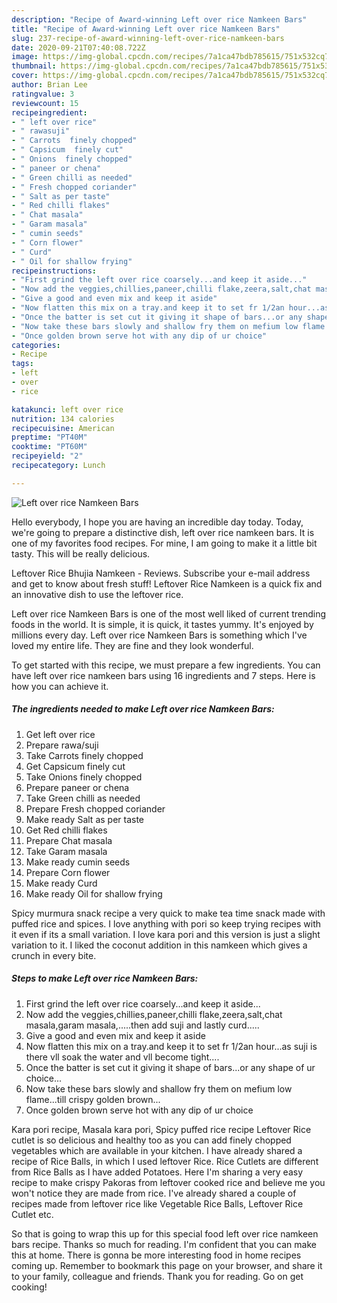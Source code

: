 ```yaml
---
description: "Recipe of Award-winning Left over rice Namkeen Bars"
title: "Recipe of Award-winning Left over rice Namkeen Bars"
slug: 237-recipe-of-award-winning-left-over-rice-namkeen-bars
date: 2020-09-21T07:40:08.722Z
image: https://img-global.cpcdn.com/recipes/7a1ca47bdb785615/751x532cq70/left-over-rice-namkeen-bars-recipe-main-photo.jpg
thumbnail: https://img-global.cpcdn.com/recipes/7a1ca47bdb785615/751x532cq70/left-over-rice-namkeen-bars-recipe-main-photo.jpg
cover: https://img-global.cpcdn.com/recipes/7a1ca47bdb785615/751x532cq70/left-over-rice-namkeen-bars-recipe-main-photo.jpg
author: Brian Lee
ratingvalue: 3
reviewcount: 15
recipeingredient:
- " left over rice"
- " rawasuji"
- " Carrots  finely chopped"
- " Capsicum  finely cut"
- " Onions  finely chopped"
- " paneer or chena"
- " Green chilli as needed"
- " Fresh chopped coriander"
- " Salt as per taste"
- " Red chilli flakes"
- " Chat masala"
- " Garam masala"
- " cumin seeds"
- " Corn flower"
- " Curd"
- " Oil for shallow frying"
recipeinstructions:
- "First grind the left over rice coarsely...and keep it aside..."
- "Now add the veggies,chillies,paneer,chilli flake,zeera,salt,chat masala,garam masala,.....then add suji and lastly curd....."
- "Give a good and even mix and keep it aside"
- "Now flatten this mix on a tray.and keep it to set fr 1/2an hour...as suji is there vll soak the water and vll become tight...."
- "Once the batter is set cut it giving it shape of bars...or any shape of ur choice..."
- "Now take these bars slowly and shallow fry them on mefium low flame...till crispy golden brown..."
- "Once golden brown serve hot with any dip of ur choice"
categories:
- Recipe
tags:
- left
- over
- rice

katakunci: left over rice 
nutrition: 134 calories
recipecuisine: American
preptime: "PT40M"
cooktime: "PT60M"
recipeyield: "2"
recipecategory: Lunch

---
```



![Left over rice Namkeen Bars](https://img-global.cpcdn.com/recipes/7a1ca47bdb785615/751x532cq70/left-over-rice-namkeen-bars-recipe-main-photo.jpg)

Hello everybody, I hope you are having an incredible day today. Today, we're going to prepare a distinctive dish, left over rice namkeen bars. It is one of my favorites food recipes. For mine, I am going to make it a little bit tasty. This will be really delicious.

Leftover Rice Bhujia Namkeen - Reviews. Subscribe your e-mail address and get to know about fresh stuff! Leftover Rice Namkeen is a quick fix and an innovative dish to use the leftover rice.

Left over rice Namkeen Bars is one of the most well liked of current trending foods in the world. It is simple, it is quick, it tastes yummy. It's enjoyed by millions every day. Left over rice Namkeen Bars is something which I've loved my entire life. They are fine and they look wonderful.


To get started with this recipe, we must prepare a few ingredients. You can have left over rice namkeen bars using 16 ingredients and 7 steps. Here is how you can achieve it.

<!--inarticleads1-->

##### The ingredients needed to make Left over rice Namkeen Bars:

1. Get  left over rice
1. Prepare  rawa/suji
1. Take  Carrots  finely chopped
1. Get  Capsicum  finely cut
1. Take  Onions  finely chopped
1. Prepare  paneer or chena
1. Take  Green chilli as needed
1. Prepare  Fresh chopped coriander
1. Make ready  Salt as per taste
1. Get  Red chilli flakes
1. Prepare  Chat masala
1. Take  Garam masala
1. Make ready  cumin seeds
1. Prepare  Corn flower
1. Make ready  Curd
1. Make ready  Oil for shallow frying


Spicy murmura snack recipe a very quick to make tea time snack made with puffed rice and spices. I love anything with pori so keep trying recipes with it even if its a small variation. I love kara pori and this version is just a slight variation to it. I liked the coconut addition in this namkeen which gives a crunch in every bite. 

<!--inarticleads2-->

##### Steps to make Left over rice Namkeen Bars:

1. First grind the left over rice coarsely...and keep it aside...
1. Now add the veggies,chillies,paneer,chilli flake,zeera,salt,chat masala,garam masala,.....then add suji and lastly curd.....
1. Give a good and even mix and keep it aside
1. Now flatten this mix on a tray.and keep it to set fr 1/2an hour...as suji is there vll soak the water and vll become tight....
1. Once the batter is set cut it giving it shape of bars...or any shape of ur choice...
1. Now take these bars slowly and shallow fry them on mefium low flame...till crispy golden brown...
1. Once golden brown serve hot with any dip of ur choice


Kara pori recipe, Masala kara pori, Spicy puffed rice recipe Leftover Rice cutlet is so delicious and healthy too as you can add finely chopped vegetables which are available in your kitchen. I have already shared a recipe of Rice Balls, in which I used leftover Rice. Rice Cutlets are different from Rice Balls as I have added Potatoes. Here I&#39;m sharing a very easy recipe to make crispy Pakoras from leftover cooked rice and believe me you won&#39;t notice they are made from rice. I&#39;ve already shared a couple of recipes made from leftover rice like Vegetable Rice Balls, Leftover Rice Cutlet etc. 

So that is going to wrap this up for this special food left over rice namkeen bars recipe. Thanks so much for reading. I'm confident that you can make this at home. There is gonna be more interesting food in home recipes coming up. Remember to bookmark this page on your browser, and share it to your family, colleague and friends. Thank you for reading. Go on get cooking!
